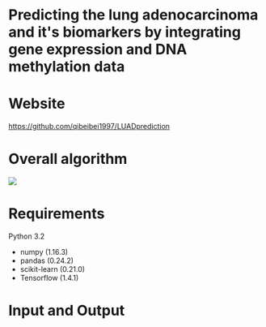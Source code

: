 # Predicting the lung adenocarcinoma and it's biomarkers by integrating gene expression and DNA methylation data

# Website

<https://github.com/qibeibei1997/LUADprediction> 

# Overall algorithm

![](https://github.com/qibeibei1997/LUADprediction/blob/master/img/Fig1.jpg)

# Requirements

Python 3.2

- numpy (1.16.3)
- pandas (0.24.2)
- scikit-learn (0.21.0)
- Tensorflow (1.4.1)

# Input and Output



